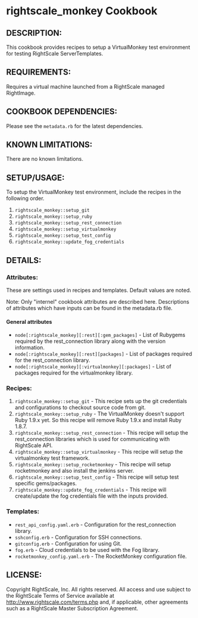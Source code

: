 # rightscale_monkey Cookbook

## DESCRIPTION:

This cookbook provides recipes to setup a VirtualMonkey test environment for
testing RightScale ServerTemplates.

## REQUIREMENTS:

Requires a virtual machine launched from a RightScale managed RightImage.

## COOKBOOK DEPENDENCIES:

Please see the `metadata.rb` for the latest dependencies.

## KNOWN LIMITATIONS:

There are no known limitations.

## SETUP/USAGE:

To setup the VirtualMonkey test environment, include the recipes in the
following order.

1. `rightscale_monkey::setup_git`
2. `rightscale_monkey::setup_ruby`
3. `rightscale_monkey::setup_rest_connection`
4. `rightscale_monkey::setup_virtualmonkey`
5. `rightscale_monkey::setup_test_config`
6. `rightscale_monkey::update_fog_credentials`

## DETAILS:

### Attributes:

These are settings used in recipes and templates. Default values are noted.

Note: Only "internel" cookbook attributes are described here. Descriptions of
attributes which have inputs can be found in the metadata.rb file.

#### General attributes

* `node[:rightscale_monkey][:rest][:gem_packages]` - List of Rubygems required by the
  rest_connection library along with the version information.
* `node[:rightscale_monkey][:rest][packages]` - List of packages required for the
  rest_connection library.
* `node[:rightscale_monkey][:virtualmonkey][:packages]` - List of packages required for
  the virtualmonkey library.

### Recipes:

1. `rightscale_monkey::setup_git` - This recipe sets up the git credentials and
   configurations to checkout source code from git.
2. `rightscale_monkey::setup_ruby` - The VirtualMonkey doesn't support Ruby 1.9.x yet. So
   this recipe will remove Ruby 1.9.x and install Ruby 1.8.7.
3. `rightscale_monkey::setup_rest_connection` - This recipe will setup the rest_connection
   libraries which is used for communicating with RightScale API.
4. `rightscale_monkey::setup_virtualmonkey` - This recipe will setup the virtualmonkey
   test framework.
5. `rightscale_monkey::setup_rocketmonkey` - This recipe will setup rocketmonkey and also
   install the jenkins server.
6. `rightscale_monkey::setup_test_config` - This recipe will setup test specific
   gems/packages.
7. `rightscale_monkey::update_fog_credentials` - This recipe will create/update the fog
   credentials file with the inputs provided.

### Templates:

* `rest_api_config.yaml.erb` - Configuration for the rest_connection library.
* `sshconfig.erb` - Configuration for SSH connections.
* `gitconfig.erb` - Configuration for using Git.
* `fog.erb` - Cloud credentials to be used with the Fog library.
* `rocketmonkey_config.yaml.erb` - The RocketMonkey configuration file.

## LICENSE:

Copyright RightScale, Inc. All rights reserved.  All access and use subject to
the RightScale Terms of Service available at http://www.rightscale.com/terms.php
and, if applicable, other agreements such as a RightScale Master Subscription
Agreement.
